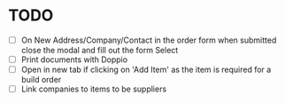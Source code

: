 # TODO

- [ ] On New Address/Company/Contact in the order form when submitted close the modal and fill out the form Select
- [ ] Print documents with Doppio
- [ ] Open in new tab if clicking on 'Add Item' as the item is required for a build order
- [ ] Link companies to items to be suppliers
